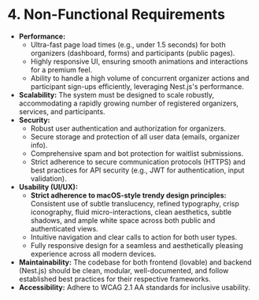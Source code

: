 # 4. Non-Functional Requirements

* **Performance:**
    * Ultra-fast page load times (e.g., under 1.5 seconds) for both organizers (dashboard, forms) and participants (public pages).
    * Highly responsive UI, ensuring smooth animations and interactions for a premium feel.
    * Ability to handle a high volume of concurrent organizer actions and participant sign-ups efficiently, leveraging Nest.js's performance.
* **Scalability:** The system must be designed to scale robustly, accommodating a rapidly growing number of registered organizers, services, and participants.
* **Security:**
    * Robust user authentication and authorization for organizers.
    * Secure storage and protection of all user data (emails, organizer info).
    * Comprehensive spam and bot protection for waitlist submissions.
    * Strict adherence to secure communication protocols (HTTPS) and best practices for API security (e.g., JWT for authentication, input validation).
* **Usability (UI/UX):**
    * **Strict adherence to macOS-style trendy design principles:** Consistent use of subtle translucency, refined typography, crisp iconography, fluid micro-interactions, clean aesthetics, subtle shadows, and ample white space across both public and authenticated views.
    * Intuitive navigation and clear calls to action for both user types.
    * Fully responsive design for a seamless and aesthetically pleasing experience across all modern devices.
* **Maintainability:** The codebase for both frontend (lovable) and backend (Nest.js) should be clean, modular, well-documented, and follow established best practices for their respective frameworks.
* **Accessibility:** Adhere to WCAG 2.1 AA standards for inclusive usability.
